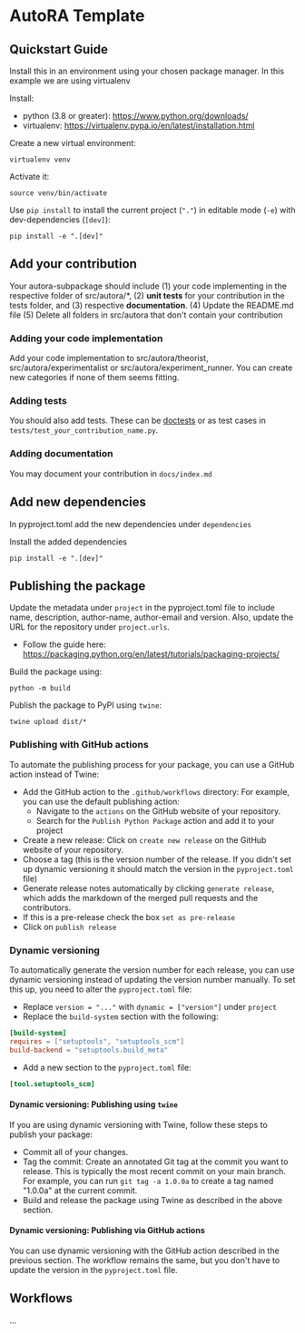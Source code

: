 # AutoRA Template

## Quickstart Guide

Install this in an environment using your chosen package manager. In this example we are using virtualenv

Install:
- python (3.8 or greater): https://www.python.org/downloads/
- virtualenv: https://virtualenv.pypa.io/en/latest/installation.html

Create a new virtual environment:
```shell
virtualenv venv
```

Activate it:
```shell
source venv/bin/activate
```

Use `pip install` to install the current project (`"."`) in editable mode (`-e`) with dev-dependencies (`[dev]`):
```shell
pip install -e ".[dev]"
```

## Add your contribution 
Your autora-subpackage should include (1) your code implementing in the respective folder of src/autora/*, 
(2) **unit tests** for your contribution in the tests folder, and (3) respective **documentation**. (4) Update the README.md file
(5) Delete all folders in src/autora that don't contain your contribution

### Adding your code implementation
Add your code implementation to src/autora/theorist, src/autora/experimentalist or src/autora/experiment_runner. You can create new categories if none of them seems fitting.

### Adding tests
You should also add tests. These can be [doctests](https://docs.python.org/3/library/doctest.html) or as test cases in `tests/test_your_contribution_name.py`. 

### Adding documentation
You may document your contribution in `docs/index.md`

## Add new dependencies 

In pyproject.toml add the new dependencies under `dependencies`

Install the added dependencies
```shell
pip install -e ".[dev]"
```

## Publishing the package

Update the metadata under `project` in the pyproject.toml file to include name, description, author-name, author-email and version.
Also, update the URL for the repository under `project.urls`.

- Follow the guide here: https://packaging.python.org/en/latest/tutorials/packaging-projects/

Build the package using:
```shell
python -m build
```

Publish the package to PyPI using `twine`:
```shell
twine upload dist/*
```

### Publishing with GitHub actions
To automate the publishing process for your package, you can use a GitHub action instead of Twine:
- Add the GitHub action to the `.github/workflows` directory: For example, you can use the default publishing action:
  - Navigate to the `actions` on the GitHub website of your repository.
  - Search for the `Publish Python Package` action and add it to your project
- Create a new release: Click on `create new release` on the GitHub website of your repository.
- Choose a tag (this is the version number of the release. If you didn't set up dynamic versioning it should match the version in the `pyproject.toml` file)
- Generate release notes automatically by clicking `generate release`, which adds the markdown of the merged pull requests and the contributors.
- If this is a pre-release check the box `set as pre-release`
- Click on `publish release`

### Dynamic versioning
To automatically generate the version number for each release, you can use dynamic versioning instead of updating the version number manually. To set this up, you need to alter the `pyproject.toml` file:
- Replace `version = "..."` with `dynamic = ["version"]` under `project`
- Replace the `build-system` section with the following:
```toml
[build-system]
requires = ["setuptools", "setuptools_scm"]
build-backend = "setuptools.build_meta"
```
- Add a new section to the `pyproject.toml` file:
```toml
[tool.setuptools_scm]
```

#### Dynamic versioning: Publishing using `twine`
If you are using dynamic versioning with Twine, follow these steps to publish your package:
- Commit all of your changes.
- Tag the commit: Create an annotated Git tag at the commit you want to release. This is typically the most recent commit on your main branch. For example, you can run `git tag -a 1.0.0a` to create a tag named "1.0.0a" at the current commit.
- Build and release the package using Twine as described in the above section.

#### Dynamic versioning: Publishing via GitHub actions
You can use dynamic versioning with the GitHub action described in the previous section. The workflow remains the same, but you don't have to update the version in the `pyproject.toml` file. 

## Workflows
...